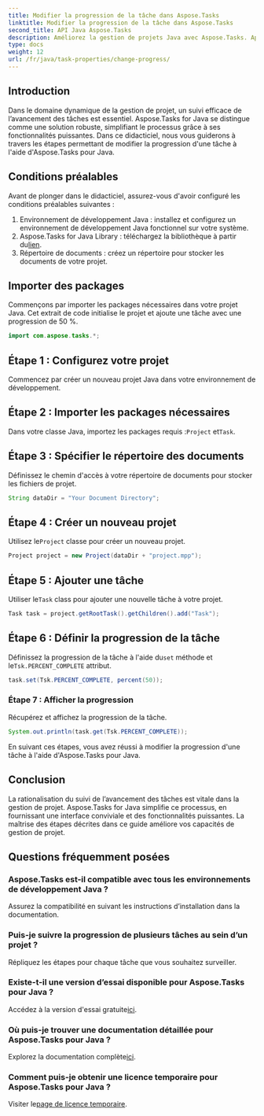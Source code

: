 ```yaml
---
title: Modifier la progression de la tâche dans Aspose.Tasks
linktitle: Modifier la progression de la tâche dans Aspose.Tasks
second_title: API Java Aspose.Tasks
description: Améliorez la gestion de projets Java avec Aspose.Tasks. Apprenez à modifier la progression d'une tâche de manière transparente dans ce didacticiel étape par étape. Télécharger maintenant!
type: docs
weight: 12
url: /fr/java/task-properties/change-progress/
---
```

## Introduction
Dans le domaine dynamique de la gestion de projet, un suivi efficace de l’avancement des tâches est essentiel. Aspose.Tasks for Java se distingue comme une solution robuste, simplifiant le processus grâce à ses fonctionnalités puissantes. Dans ce didacticiel, nous vous guiderons à travers les étapes permettant de modifier la progression d'une tâche à l'aide d'Aspose.Tasks pour Java.
## Conditions préalables
Avant de plonger dans le didacticiel, assurez-vous d'avoir configuré les conditions préalables suivantes :
1. Environnement de développement Java : installez et configurez un environnement de développement Java fonctionnel sur votre système.
2.  Aspose.Tasks for Java Library : téléchargez la bibliothèque à partir du[lien](https://releases.aspose.com/tasks/java/).
3. Répertoire de documents : créez un répertoire pour stocker les documents de votre projet.
## Importer des packages
Commençons par importer les packages nécessaires dans votre projet Java. Cet extrait de code initialise le projet et ajoute une tâche avec une progression de 50 %.
```java
import com.aspose.tasks.*;

```
## Étape 1 : Configurez votre projet
Commencez par créer un nouveau projet Java dans votre environnement de développement.
## Étape 2 : Importer les packages nécessaires
 Dans votre classe Java, importez les packages requis :`Project` et`Task`.
## Étape 3 : Spécifier le répertoire des documents
Définissez le chemin d'accès à votre répertoire de documents pour stocker les fichiers de projet.
```java
String dataDir = "Your Document Directory";
```
## Étape 4 : Créer un nouveau projet
 Utilisez le`Project` classe pour créer un nouveau projet.
```java
Project project = new Project(dataDir + "project.mpp");
```
## Étape 5 : Ajouter une tâche
 Utiliser le`Task` class pour ajouter une nouvelle tâche à votre projet.
```java
Task task = project.getRootTask().getChildren().add("Task");
```
## Étape 6 : Définir la progression de la tâche
 Définissez la progression de la tâche à l'aide du`set` méthode et le`Tsk.PERCENT_COMPLETE` attribut.
```java
task.set(Tsk.PERCENT_COMPLETE, percent(50));
```
### Étape 7 : Afficher la progression
Récupérez et affichez la progression de la tâche.
```java
System.out.println(task.get(Tsk.PERCENT_COMPLETE));
```
En suivant ces étapes, vous avez réussi à modifier la progression d'une tâche à l'aide d'Aspose.Tasks pour Java.
## Conclusion
La rationalisation du suivi de l’avancement des tâches est vitale dans la gestion de projet. Aspose.Tasks for Java simplifie ce processus, en fournissant une interface conviviale et des fonctionnalités puissantes. La maîtrise des étapes décrites dans ce guide améliore vos capacités de gestion de projet.
## Questions fréquemment posées
### Aspose.Tasks est-il compatible avec tous les environnements de développement Java ?
Assurez la compatibilité en suivant les instructions d’installation dans la documentation.
### Puis-je suivre la progression de plusieurs tâches au sein d’un projet ?
Répliquez les étapes pour chaque tâche que vous souhaitez surveiller.
### Existe-t-il une version d’essai disponible pour Aspose.Tasks pour Java ?
 Accédez à la version d'essai gratuite[ici](https://releases.aspose.com/).
### Où puis-je trouver une documentation détaillée pour Aspose.Tasks pour Java ?
 Explorez la documentation complète[ici](https://reference.aspose.com/tasks/java/).
### Comment puis-je obtenir une licence temporaire pour Aspose.Tasks pour Java ?
 Visiter le[page de licence temporaire](https://purchase.aspose.com/temporary-license/).